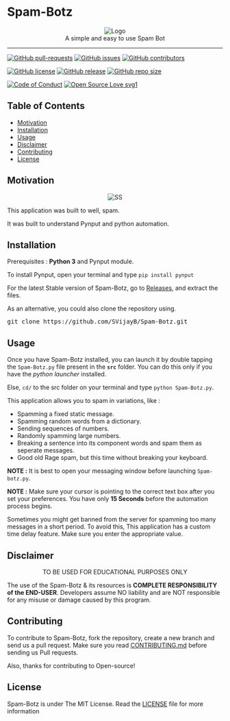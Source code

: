 # Spam-Botz
<p align="center">
    <img src="assets/images/Logo.PNG" alt="Logo" border="0">
    <br>A simple and easy to use Spam Bot
</p>

---

[![GitHub pull-requests](https://img.shields.io/github/issues-pr/SVijayB/Spam-Botz.svg)](https://github.com/SVijayB/Spam-Botz/pulls)
[![GitHub issues](https://img.shields.io/github/issues/SVijayB/Spam-Botz.svg)](https://github.com/SVijayB/Spam-Botz/issues)
[![GitHub contributors](https://img.shields.io/github/contributors/SVijayB/Spam-Botz.svg)](https://github.com/SVijayB/Spam-Botz/graphs/contributors)

[![GitHub license](https://img.shields.io/github/license/SVijayB/Spam-Botz.svg)](https://github.com/SVijayB/Spam-Botz/blob/master/LICENSE)
[![GitHub release](https://img.shields.io/github/release/SVijayB/Spam-Botz.svg)](https://github.com/SVijayB/Spam-Botz/releases)
[![GitHub repo size](https://img.shields.io/github/repo-size/SVijayB/Spam-Botz)](https://github.com/SVijayB/Spam-Botz)

[![Code of Conduct](https://img.shields.io/badge/code%20of-conduct-ff69b4.svg?style=flat)](https://github.com/SVijayB/Spam-Botz/blob/master/.github/CODE_OF_CONDUCT.md)
[![Open Source Love svg1](https://badges.frapsoft.com/os/v1/open-source.svg?v=103)](https://github.com/SVijayB/Spam-Botz/blob/master/.github/CONTRIBUTING.md)

## Table of Contents

- [Motivation](#Motivation)
- [Installation](#Installation)
- [Usage](#Usage)
- [Disclaimer](#Disclaimer)
- [Contributing](#Contributing)
- [License](#License)

## Motivation

<p align="center">
    <img src="assets/images/SS.PNG" alt="SS" border="0">
</p>

This application was built to well, spam. 

It was built to understand Pynput and python automation.

## Installation

Prerequisites : **Python 3** and Pynput module.

To install Pynput, open your terminal and type `pip install pynput`

For the latest Stable version of Spam-Botz, go to <a href="https://github.com/SVijayB/Spam-Botz/releases">Releases</a>, and extract the files.

As an alternative, you could also clone the repository using.
<pre>
git clone https://github.com/SVijayB/Spam-Botz.git
</pre>

## Usage

Once you have Spam-Botz installed, you can launch it by double tapping the `Spam-Botz.py` file present in the **`src`** folder. You can do this only if you have the *python launcher* installed.

Else, `cd/` to the src folder on your terminal and type `python Spam-Botz.py`.

This application allows you to spam in variations, like : 
- Spamming a fixed static message.
- Spamming random words from a dictionary.
- Sending sequences of numbers.
- Randomly spamming large numbers.
- Breaking a sentence into its component words and spam them as seperate messages.
- Good old Rage spam, but this time without breaking your keyboard.

**NOTE :** It is best to open your messaging window before launching `Spam-botz.py`.

**NOTE :** Make sure your cursor is pointing to the correct text box after you set your preferences.
You have only **15 Seconds** before the automation process begins.

Sometimes you might get banned from the server for spamming too many messages in a short period. To avoid this,
This application has a custom time delay feature. Make sure you enter the appropriate value.

## Disclaimer

<p align="center">
  TO BE USED FOR EDUCATIONAL PURPOSES ONLY
</p>

The use of the Spam-Botz & its resources is **COMPLETE RESPONSIBILITY of the END-USER**. Developers assume NO liability and are NOT responsible for any misuse or damage caused by this program.

## Contributing 

To contribute to Spam-Botz, fork the repository, create a new branch and send us a pull request. Make sure you read [CONTRIBUTING.md](https://github.com/SVijayB/Spam-Botz/blob/master/.github/CONTRIBUTING.md) before sending us Pull requests. 

Also, thanks for contributing to Open-source!

## License 

Spam-Botz is under The MIT License. Read the [LICENSE](https://github.com/SVijayB/Spam-Botz/blob/master/LICENSE) file for more information
